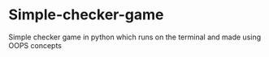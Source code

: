 # Simple-checker-game
Simple checker game in python which runs on the terminal and made using OOPS concepts
